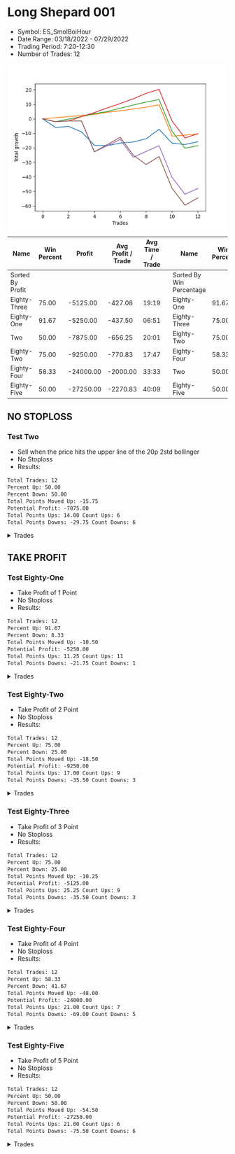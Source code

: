 # Long Shepard 001 
- Symbol: ES_SmolBoiHour
- Date Range: 03/18/2022 - 07/29/2022
- Trading Period: 7:20-12:30
- Number of Trades: 12

![Plot](LongShepard001ES_SmolBoiHour.png)

| Name | Win Percent | Profit | Avg Profit / Trade | Avg Time / Trade |      | Name | Win Percent | Profit | Avg Profit / Trade | Avg Time / Trade |
| ---- | ----------- | ------ | ------------------ | ---------------- | ---- | ---- | ----------- | ------ | ------------------ | ---------------- |
| Sorted By <br> Profit | | | | | | Sorted By <br> Win Percentage ||||
| Eighty-Three | 75.00 | -5125.00 | -427.08 | 19:19 |     | Eighty-One | 91.67 | -5250.00 | -437.50 | 06:51 |
| Eighty-One | 91.67 | -5250.00 | -437.50 | 06:51 |     | Eighty-Three | 75.00 | -5125.00 | -427.08 | 19:19 |
| Two | 50.00 | -7875.00 | -656.25 | 20:01 |     | Eighty-Two | 75.00 | -9250.00 | -770.83 | 17:47 |
| Eighty-Two | 75.00 | -9250.00 | -770.83 | 17:47 |     | Eighty-Four | 58.33 | -24000.00 | -2000.00 | 33:33 |
| Eighty-Four | 58.33 | -24000.00 | -2000.00 | 33:33 |     | Two | 50.00 | -7875.00 | -656.25 | 20:01 |
| Eighty-Five | 50.00 | -27250.00 | -2270.83 | 40:09 |     | Eighty-Five | 50.00 | -27250.00 | -2270.83 | 40:09 |

## NO STOPLOSS

### Test Two
* Sell when the price hits the upper line of the 20p 2std bollinger
* No Stoploss
* Results:
```
Total Trades: 12
Percent Up: 50.00
Percent Down: 50.00
Total Points Moved Up: -15.75
Potential Profit: -7875.00
Total Points Ups: 14.00 Count Ups: 6
Total Points Downs: -29.75 Count Downs: 6
```

<details><summary>Trades</summary>

<code>In: 2022-03-25 12:12:00		Out: 2022-03-25 12:41:35		Total Position Time: 29:35		Total Move Up: -6.00		Total to Date: -6.00</code> <br />
<code>In: 2022-03-30 12:15:00		Out: 2022-03-30 12:36:20		Total Position Time: 21:20		Total Move Up: 0.75		Total to Date: -5.25</code> <br />
<code>In: 2022-04-05 09:05:00		Out: 2022-04-05 09:39:45		Total Position Time: 34:45		Total Move Up: -3.75		Total to Date: -9.00</code> <br />
<code>In: 2022-04-12 11:05:00		Out: 2022-04-12 11:47:00		Total Position Time: 42:00		Total Move Up: -9.25		Total to Date: -18.25</code> <br />
<code>In: 2022-04-21 10:22:00		Out: 2022-04-21 10:22:10		Total Position Time: 00:10		Total Move Up: -0.25		Total to Date: -18.50</code> <br />
<code>In: 2022-04-22 11:07:00		Out: 2022-04-22 11:17:35		Total Position Time: 10:35		Total Move Up: 1.75		Total to Date: -16.75</code> <br />
<code>In: 2022-05-18 10:22:00		Out: 2022-05-18 10:35:05		Total Position Time: 13:05		Total Move Up: 0.75		Total to Date: -16.00</code> <br />
<code>In: 2022-05-18 10:29:00		Out: 2022-05-18 10:35:05		Total Position Time: 06:05		Total Move Up: 2.25		Total to Date: -13.75</code> <br />
<code>In: 2022-06-08 10:42:00		Out: 2022-06-08 11:03:45		Total Position Time: 21:45		Total Move Up: 6.50		Total to Date: -7.25</code> <br />
<code>In: 2022-07-18 10:52:00		Out: 2022-07-18 11:15:45		Total Position Time: 23:45		Total Move Up: -9.50		Total to Date: -16.75</code> <br />
<code>In: 2022-07-25 11:07:00		Out: 2022-07-25 11:35:45		Total Position Time: 28:45		Total Move Up: -1.00		Total to Date: -17.75</code> <br />
<code>In: 2022-07-26 11:43:00		Out: 2022-07-26 11:51:30		Total Position Time: 08:30		Total Move Up: 2.00		Total to Date: -15.75</code> <br />


</details>

## TAKE PROFIT

### Test Eighty-One
* Take Profit of 1 Point
* No Stoploss
* Results:
```
Total Trades: 12
Percent Up: 91.67
Percent Down: 8.33
Total Points Moved Up: -10.50
Potential Profit: -5250.00
Total Points Ups: 11.25 Count Ups: 11
Total Points Downs: -21.75 Count Downs: 1
```

<details><summary>Trades</summary>

<code>In: 2022-03-25 12:12:00		Out: 2022-03-25 12:12:30		Total Position Time: 00:30		Total Move Up: 0.75		Total to Date: 0.75</code> <br />
<code>In: 2022-03-30 12:15:00		Out: 2022-03-30 12:15:20		Total Position Time: 00:20		Total Move Up: 0.75		Total to Date: 1.50</code> <br />
<code>In: 2022-04-05 09:05:00		Out: 2022-04-05 09:05:20		Total Position Time: 00:20		Total Move Up: 0.75		Total to Date: 2.25</code> <br />
<code>In: 2022-04-12 11:05:00		Out: 2022-04-12 11:05:45		Total Position Time: 00:45		Total Move Up: 0.75		Total to Date: 3.00</code> <br />
<code>In: 2022-04-21 10:22:00		Out: 2022-04-21 10:22:20		Total Position Time: 00:20		Total Move Up: 1.50		Total to Date: 4.50</code> <br />
<code>In: 2022-04-22 11:07:00		Out: 2022-04-22 11:17:15		Total Position Time: 10:15		Total Move Up: 1.00		Total to Date: 5.50</code> <br />
<code>In: 2022-05-18 10:22:00		Out: 2022-05-18 10:22:50		Total Position Time: 00:50		Total Move Up: 1.25		Total to Date: 6.75</code> <br />
<code>In: 2022-05-18 10:29:00		Out: 2022-05-18 10:31:25		Total Position Time: 02:25		Total Move Up: 1.25		Total to Date: 8.00</code> <br />
<code>In: 2022-06-08 10:42:00		Out: 2022-06-08 10:42:15		Total Position Time: 00:15		Total Move Up: 1.75		Total to Date: 9.75</code> <br />
<code>In: 2022-07-18 10:52:00		Out: 2022-07-18 11:51:55		Total Position Time: 59:55		Total Move Up: -21.75		Total to Date: -12.00</code> <br />
<code>In: 2022-07-25 11:07:00		Out: 2022-07-25 11:11:45		Total Position Time: 04:45		Total Move Up: 0.75		Total to Date: -11.25</code> <br />
<code>In: 2022-07-26 11:43:00		Out: 2022-07-26 11:44:35		Total Position Time: 01:35		Total Move Up: 0.75		Total to Date: -10.50</code> <br />


</details>

### Test Eighty-Two
* Take Profit of 2 Point
* No Stoploss
* Results:
```
Total Trades: 12
Percent Up: 75.00
Percent Down: 25.00
Total Points Moved Up: -18.50
Potential Profit: -9250.00
Total Points Ups: 17.00 Count Ups: 9
Total Points Downs: -35.50 Count Downs: 3
```

<details><summary>Trades</summary>

<code>In: 2022-03-25 12:12:00		Out: 2022-03-25 12:46:00		Total Position Time: 34:00		Total Move Up: -2.00		Total to Date: -2.00</code> <br />
<code>In: 2022-03-30 12:15:00		Out: 2022-03-30 12:36:55		Total Position Time: 21:55		Total Move Up: 1.75		Total to Date: -0.25</code> <br />
<code>In: 2022-04-05 09:05:00		Out: 2022-04-05 09:06:10		Total Position Time: 01:10		Total Move Up: 1.75		Total to Date: 1.50</code> <br />
<code>In: 2022-04-12 11:05:00		Out: 2022-04-12 11:05:50		Total Position Time: 00:50		Total Move Up: 2.00		Total to Date: 3.50</code> <br />
<code>In: 2022-04-21 10:22:00		Out: 2022-04-21 10:22:20		Total Position Time: 00:20		Total Move Up: 1.50		Total to Date: 5.00</code> <br />
<code>In: 2022-04-22 11:07:00		Out: 2022-04-22 11:17:40		Total Position Time: 10:40		Total Move Up: 2.25		Total to Date: 7.25</code> <br />
<code>In: 2022-05-18 10:22:00		Out: 2022-05-18 10:35:20		Total Position Time: 13:20		Total Move Up: 2.25		Total to Date: 9.50</code> <br />
<code>In: 2022-05-18 10:29:00		Out: 2022-05-18 10:34:35		Total Position Time: 05:35		Total Move Up: 2.00		Total to Date: 11.50</code> <br />
<code>In: 2022-06-08 10:42:00		Out: 2022-06-08 10:44:00		Total Position Time: 02:00		Total Move Up: 1.75		Total to Date: 13.25</code> <br />
<code>In: 2022-07-18 10:52:00		Out: 2022-07-18 11:51:55		Total Position Time: 59:55		Total Move Up: -21.75		Total to Date: -8.50</code> <br />
<code>In: 2022-07-25 11:07:00		Out: 2022-07-25 12:06:55		Total Position Time: 59:55		Total Move Up: -11.75		Total to Date: -20.25</code> <br />
<code>In: 2022-07-26 11:43:00		Out: 2022-07-26 11:46:50		Total Position Time: 03:50		Total Move Up: 1.75		Total to Date: -18.50</code> <br />


</details>

### Test Eighty-Three
* Take Profit of 3 Point
* No Stoploss
* Results:
```
Total Trades: 12
Percent Up: 75.00
Percent Down: 25.00
Total Points Moved Up: -10.25
Potential Profit: -5125.00
Total Points Ups: 25.25 Count Ups: 9
Total Points Downs: -35.50 Count Downs: 3
```

<details><summary>Trades</summary>

<code>In: 2022-03-25 12:12:00		Out: 2022-03-25 12:46:00		Total Position Time: 34:00		Total Move Up: -2.00		Total to Date: -2.00</code> <br />
<code>In: 2022-03-30 12:15:00		Out: 2022-03-30 12:46:00		Total Position Time: 31:00		Total Move Up: 0.50		Total to Date: -1.50</code> <br />
<code>In: 2022-04-05 09:05:00		Out: 2022-04-05 09:08:05		Total Position Time: 03:05		Total Move Up: 3.00		Total to Date: 1.50</code> <br />
<code>In: 2022-04-12 11:05:00		Out: 2022-04-12 11:07:00		Total Position Time: 02:00		Total Move Up: 2.75		Total to Date: 4.25</code> <br />
<code>In: 2022-04-21 10:22:00		Out: 2022-04-21 10:22:35		Total Position Time: 00:35		Total Move Up: 3.25		Total to Date: 7.50</code> <br />
<code>In: 2022-04-22 11:07:00		Out: 2022-04-22 11:17:45		Total Position Time: 10:45		Total Move Up: 3.00		Total to Date: 10.50</code> <br />
<code>In: 2022-05-18 10:22:00		Out: 2022-05-18 10:35:30		Total Position Time: 13:30		Total Move Up: 3.25		Total to Date: 13.75</code> <br />
<code>In: 2022-05-18 10:29:00		Out: 2022-05-18 10:35:20		Total Position Time: 06:20		Total Move Up: 3.75		Total to Date: 17.50</code> <br />
<code>In: 2022-06-08 10:42:00		Out: 2022-06-08 10:44:05		Total Position Time: 02:05		Total Move Up: 2.75		Total to Date: 20.25</code> <br />
<code>In: 2022-07-18 10:52:00		Out: 2022-07-18 11:51:55		Total Position Time: 59:55		Total Move Up: -21.75		Total to Date: -1.50</code> <br />
<code>In: 2022-07-25 11:07:00		Out: 2022-07-25 12:06:55		Total Position Time: 59:55		Total Move Up: -11.75		Total to Date: -13.25</code> <br />
<code>In: 2022-07-26 11:43:00		Out: 2022-07-26 11:51:45		Total Position Time: 08:45		Total Move Up: 3.00		Total to Date: -10.25</code> <br />


</details>

### Test Eighty-Four
* Take Profit of 4 Point
* No Stoploss
* Results:
```
Total Trades: 12
Percent Up: 58.33
Percent Down: 41.67
Total Points Moved Up: -48.00
Potential Profit: -24000.00
Total Points Ups: 21.00 Count Ups: 7
Total Points Downs: -69.00 Count Downs: 5
```

<details><summary>Trades</summary>

<code>In: 2022-03-25 12:12:00		Out: 2022-03-25 12:46:00		Total Position Time: 34:00		Total Move Up: -2.00		Total to Date: -2.00</code> <br />
<code>In: 2022-03-30 12:15:00		Out: 2022-03-30 12:46:00		Total Position Time: 31:00		Total Move Up: 0.50		Total to Date: -1.50</code> <br />
<code>In: 2022-04-05 09:05:00		Out: 2022-04-05 10:04:55		Total Position Time: 59:55		Total Move Up: 0.00		Total to Date: -1.50</code> <br />
<code>In: 2022-04-12 11:05:00		Out: 2022-04-12 12:04:55		Total Position Time: 59:55		Total Move Up: -21.25		Total to Date: -22.75</code> <br />
<code>In: 2022-04-21 10:22:00		Out: 2022-04-21 10:29:05		Total Position Time: 07:05		Total Move Up: 4.25		Total to Date: -18.50</code> <br />
<code>In: 2022-04-22 11:07:00		Out: 2022-04-22 11:17:50		Total Position Time: 10:50		Total Move Up: 4.25		Total to Date: -14.25</code> <br />
<code>In: 2022-05-18 10:22:00		Out: 2022-05-18 11:21:55		Total Position Time: 59:55		Total Move Up: -12.25		Total to Date: -26.50</code> <br />
<code>In: 2022-05-18 10:29:00		Out: 2022-05-18 10:35:25		Total Position Time: 06:25		Total Move Up: 4.00		Total to Date: -22.50</code> <br />
<code>In: 2022-06-08 10:42:00		Out: 2022-06-08 10:45:20		Total Position Time: 03:20		Total Move Up: 4.00		Total to Date: -18.50</code> <br />
<code>In: 2022-07-18 10:52:00		Out: 2022-07-18 11:51:55		Total Position Time: 59:55		Total Move Up: -21.75		Total to Date: -40.25</code> <br />
<code>In: 2022-07-25 11:07:00		Out: 2022-07-25 12:06:55		Total Position Time: 59:55		Total Move Up: -11.75		Total to Date: -52.00</code> <br />
<code>In: 2022-07-26 11:43:00		Out: 2022-07-26 11:53:30		Total Position Time: 10:30		Total Move Up: 4.00		Total to Date: -48.00</code> <br />


</details>

### Test Eighty-Five
* Take Profit of 5 Point
* No Stoploss
* Results:
```
Total Trades: 12
Percent Up: 50.00
Percent Down: 50.00
Total Points Moved Up: -54.50
Potential Profit: -27250.00
Total Points Ups: 21.00 Count Ups: 6
Total Points Downs: -75.50 Count Downs: 6
```

<details><summary>Trades</summary>

<code>In: 2022-03-25 12:12:00		Out: 2022-03-25 12:46:00		Total Position Time: 34:00		Total Move Up: -2.00		Total to Date: -2.00</code> <br />
<code>In: 2022-03-30 12:15:00		Out: 2022-03-30 12:46:00		Total Position Time: 31:00		Total Move Up: 0.50		Total to Date: -1.50</code> <br />
<code>In: 2022-04-05 09:05:00		Out: 2022-04-05 10:04:55		Total Position Time: 59:55		Total Move Up: 0.00		Total to Date: -1.50</code> <br />
<code>In: 2022-04-12 11:05:00		Out: 2022-04-12 12:04:55		Total Position Time: 59:55		Total Move Up: -21.25		Total to Date: -22.75</code> <br />
<code>In: 2022-04-21 10:22:00		Out: 2022-04-21 10:29:20		Total Position Time: 07:20		Total Move Up: 5.00		Total to Date: -17.75</code> <br />
<code>In: 2022-04-22 11:07:00		Out: 2022-04-22 11:17:55		Total Position Time: 10:55		Total Move Up: 5.00		Total to Date: -12.75</code> <br />
<code>In: 2022-05-18 10:22:00		Out: 2022-05-18 11:21:55		Total Position Time: 59:55		Total Move Up: -12.25		Total to Date: -25.00</code> <br />
<code>In: 2022-05-18 10:29:00		Out: 2022-05-18 11:28:55		Total Position Time: 59:55		Total Move Up: -6.50		Total to Date: -31.50</code> <br />
<code>In: 2022-06-08 10:42:00		Out: 2022-06-08 10:47:10		Total Position Time: 05:10		Total Move Up: 5.50		Total to Date: -26.00</code> <br />
<code>In: 2022-07-18 10:52:00		Out: 2022-07-18 11:51:55		Total Position Time: 59:55		Total Move Up: -21.75		Total to Date: -47.75</code> <br />
<code>In: 2022-07-25 11:07:00		Out: 2022-07-25 12:06:55		Total Position Time: 59:55		Total Move Up: -11.75		Total to Date: -59.50</code> <br />
<code>In: 2022-07-26 11:43:00		Out: 2022-07-26 12:17:00		Total Position Time: 34:00		Total Move Up: 5.00		Total to Date: -54.50</code> <br />


</details>